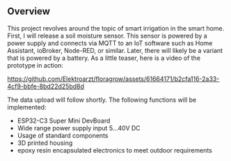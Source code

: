 ## Overview

This project revolves around the topic of smart irrigation in the smart home. First, I will release a soil moisture sensor. This sensor is powered by a power supply and connects via MQTT to an IoT software such as Home Assistant, ioBroker, Node-RED, or similar. Later, there will likely be a variant that is powered by a battery. As a little teaser, here is a video of the prototype in action:

https://github.com/Elektroarzt/floragrow/assets/61664171/b2cfa116-2a33-4cf9-bbfe-8bd22d25bd8d

The data upload will follow shortly. The following functions will be implemented:
- ESP32-C3 Super Mini DevBoard
- Wide range power supply input 5...40V DC
- Usage of standard components
- 3D printed housing
- epoxy resin encapsulated electronics to meet outdoor requirements
